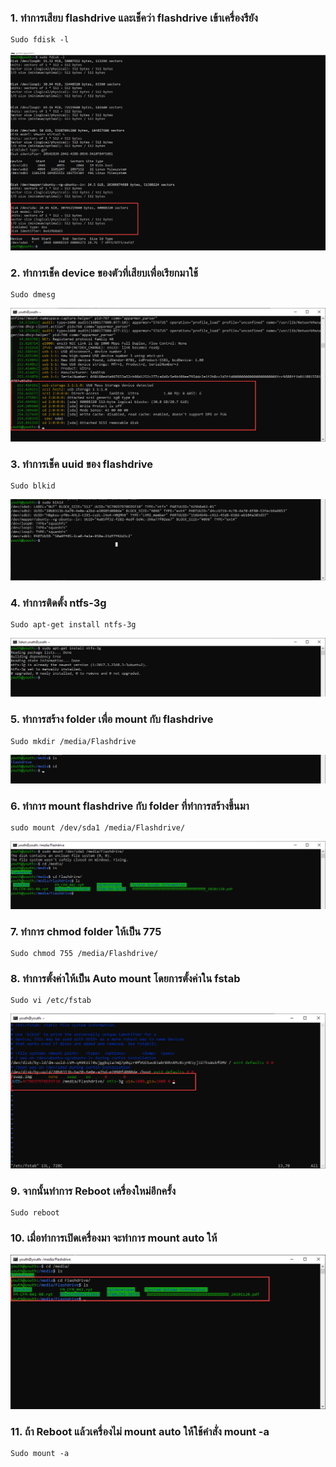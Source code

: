 ### 1.	ทำการเสียบ flashdrive และเช็คว่า flashdrive เข้าเครื่องรึยัง
~~~
Sudo fdisk -l 
~~~
![Editor preferences pane](https://github.com/youthza/BackupWindowsLinux/blob/main/%E0%B8%84%E0%B8%B9%E0%B9%88%E0%B8%A1%E0%B8%B7%E0%B8%AD%20mountflashdrive/1.png)
### 2.	ทำการเช็ค device ของตัวที่เสียบเพื่อเรียกมาใช้
~~~
Sudo dmesg
~~~
![Editor preferences pane](https://github.com/youthza/BackupWindowsLinux/blob/main/%E0%B8%84%E0%B8%B9%E0%B9%88%E0%B8%A1%E0%B8%B7%E0%B8%AD%20mountflashdrive/2.png)
### 3.	ทำการเช็ค uuid ของ flashdrive
~~~
Sudo blkid
~~~
![Editor preferences pane](https://github.com/youthza/BackupWindowsLinux/blob/main/%E0%B8%84%E0%B8%B9%E0%B9%88%E0%B8%A1%E0%B8%B7%E0%B8%AD%20mountflashdrive/3.png)
### 4.	ทำการติดตั้ง ntfs-3g
~~~
Sudo apt-get install ntfs-3g
~~~
![Editor preferences pane](https://github.com/youthza/BackupWindowsLinux/blob/main/%E0%B8%84%E0%B8%B9%E0%B9%88%E0%B8%A1%E0%B8%B7%E0%B8%AD%20mountflashdrive/4.png)
### 5.	ทำการสร้าง folder เพื่อ mount กับ flashdrive
~~~
Sudo mkdir /media/Flashdrive
~~~
![Editor preferences pane](https://github.com/youthza/BackupWindowsLinux/blob/main/%E0%B8%84%E0%B8%B9%E0%B9%88%E0%B8%A1%E0%B8%B7%E0%B8%AD%20mountflashdrive/5.png)
### 6.	ทำการ mount flashdrive กับ folder ที่ทำการสร้างขึ้นมา
~~~
sudo mount /dev/sda1 /media/Flashdrive/
~~~
 ![Editor preferences pane](https://github.com/youthza/BackupWindowsLinux/blob/main/%E0%B8%84%E0%B8%B9%E0%B9%88%E0%B8%A1%E0%B8%B7%E0%B8%AD%20mountflashdrive/6.png)
### 7.	ทำการ chmod folder ให้เป็น 775
~~~
Sudo chmod 755 /media/Flashdrive/
~~~
### 8.	ทำการตั้งค่าให้เป็น Auto mount โดยการตั้งค่าใน fstab
~~~
Sudo vi /etc/fstab
~~~
![Editor preferences pane](https://github.com/youthza/BackupWindowsLinux/blob/main/%E0%B8%84%E0%B8%B9%E0%B9%88%E0%B8%A1%E0%B8%B7%E0%B8%AD%20mountflashdrive/7.png)
### 9.	จากนั้นทำการ Reboot เครื่องใหม่อีกครั้ง
~~~
Sudo reboot
~~~
### 10.	เมื่อทำการเปิดเครื่องมา จะทำการ mount auto ให้
![Editor preferences pane](https://github.com/youthza/BackupWindowsLinux/blob/main/%E0%B8%84%E0%B8%B9%E0%B9%88%E0%B8%A1%E0%B8%B7%E0%B8%AD%20mountflashdrive/8.png)
### 11.	ถ้า Reboot แล้วเครื่องไม่ mount auto ให้ใช้คำสั่ง mount -a
~~~
Sudo mount -a
~~~
